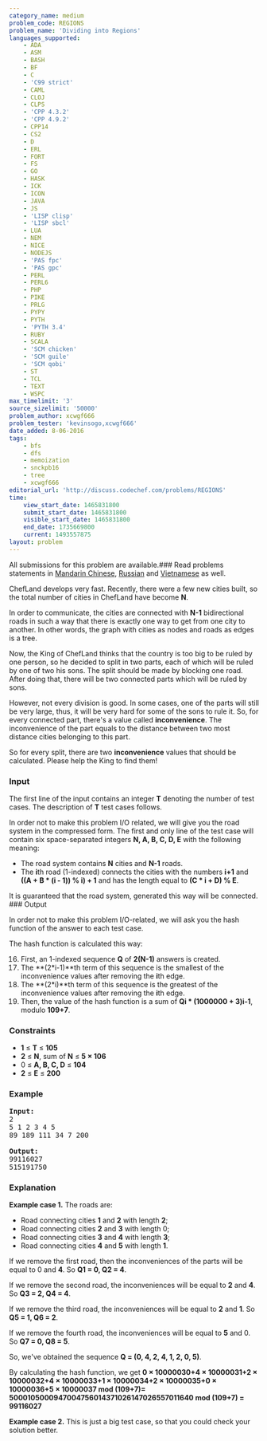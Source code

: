 ```yaml
---
category_name: medium
problem_code: REGIONS
problem_name: 'Dividing into Regions'
languages_supported:
    - ADA
    - ASM
    - BASH
    - BF
    - C
    - 'C99 strict'
    - CAML
    - CLOJ
    - CLPS
    - 'CPP 4.3.2'
    - 'CPP 4.9.2'
    - CPP14
    - CS2
    - D
    - ERL
    - FORT
    - FS
    - GO
    - HASK
    - ICK
    - ICON
    - JAVA
    - JS
    - 'LISP clisp'
    - 'LISP sbcl'
    - LUA
    - NEM
    - NICE
    - NODEJS
    - 'PAS fpc'
    - 'PAS gpc'
    - PERL
    - PERL6
    - PHP
    - PIKE
    - PRLG
    - PYPY
    - PYTH
    - 'PYTH 3.4'
    - RUBY
    - SCALA
    - 'SCM chicken'
    - 'SCM guile'
    - 'SCM qobi'
    - ST
    - TCL
    - TEXT
    - WSPC
max_timelimit: '3'
source_sizelimit: '50000'
problem_author: xcwgf666
problem_tester: 'kevinsogo,xcwgf666'
date_added: 8-06-2016
tags:
    - bfs
    - dfs
    - memoization
    - snckpb16
    - tree
    - xcwgf666
editorial_url: 'http://discuss.codechef.com/problems/REGIONS'
time:
    view_start_date: 1465831800
    submit_start_date: 1465831800
    visible_start_date: 1465831800
    end_date: 1735669800
    current: 1493557875
layout: problem
---
```

All submissions for this problem are available.###  Read problems statements in [Mandarin Chinese](http://www.codechef.com/download/translated/SNCKPB16/mandarin/REGIONS.pdf), [Russian](http://www.codechef.com/download/translated/SNCKPB16/russian/REGIONS.pdf) and [Vietnamese](http://www.codechef.com/download/translated/SNCKPB16/vietnamese/REGIONS.pdf) as well.

ChefLand develops very fast. Recently, there were a few new cities built, so the total number of cities in ChefLand have become **N**.

In order to communicate, the cities are connected with **N-1** bidirectional roads in such a way that there is exactly one way to get from one city to another. In other words, the graph with cities as nodes and roads as edges is a tree.

Now, the King of ChefLand thinks that the country is too big to be ruled by one person, so he decided to split in two parts, each of which will be ruled by one of two his sons. The split should be made by blocking one road. After doing that, there will be two connected parts which will be ruled by sons.

However, not every division is good. In some cases, one of the parts will still be very large, thus, it will be very hard for some of the sons to rule it. So, for every connected part, there's a value called **inconvenience**. The inconvenience of the part equals to the distance between two most distance cities belonging to this part.

So for every split, there are two **inconvenience** values that should be calculated. Please help the King to find them!

### Input

The first line of the input contains an integer **T** denoting the number of test cases. The description of **T** test cases follows.

In order not to make this problem I/O related, we will give you the road system in the compressed form. The first and only line of the test case will contain six space-separated integers **N, A, B, C, D, E** with the following meaning:

- The road system contains **N** cities and **N-1** roads.
- The **i**th road (1-indexed) connects the cities with the numbers **i+1** and **((A + B \* (i - 1)) % i) + 1** and has the length equal to **(C \* i + D) % E**.

It is guaranteed that the road system, generated this way will be connected. ### Output

In order not to make this problem I/O-related, we will ask you the hash function of the answer to each test case.

The hash function is calculated this way:

16. First, an 1-indexed sequence **Q** of **2(N-1)** answers is created.
17. The **(2\*i-1)**th term of this sequence is the smallest of the inconvenience values after removing the **i**th edge.
18. The **(2\*i)**th term of this sequence is the greatest of the inconvenience values after removing the **i**th edge.
19. Then, the value of the hash function is a sum of **Qi \* (1000000 + 3)i-1**, modulo **109+7**.
### Constraints

- **1** ≤ **T** ≤ **105**
- **2** ≤ **N**, sum of **N** ≤ **5 × 106**
- 0 ≤ **A, B, C, D** ≤ **104**
- **2** ≤ **E** ≤ **200**

### Example

<pre><b>Input:</b>
<tt>2
5 1 2 3 4 5
89 189 111 34 7 200</tt>

<b>Output:</b>
<tt>99116027
515191750</tt>
</pre>
### Explanation

**Example case 1.** The roads are:

- Road connecting cities **1** and **2** with length **2**;
- Road connecting cities **2** and **3** with length 0;
- Road connecting cities **3** and **4** with length **3**;
- Road connecting cities **4** and **5** with length **1**.

If we remove the first road, then the inconveniences of the parts will be equal to 0 and **4**. So **Q1 = 0, Q2 = 4**.

If we remove the second road, the inconveniences will be equal to **2** and **4**. So **Q3 = 2, Q4 = 4**.

If we remove the third road, the inconveniences will be equal to **2** and **1**. So **Q5 = 1, Q6 = 2**.

If we remove the fourth road, the inconveniences will be equal to **5** and 0. So **Q7 = 0, Q8 = 5**.

So, we've obtained the sequence **Q = (0, 4, 2, 4, 1, 2, 0, 5)**.

By calculating the hash function, we get **0 × 10000030+4 × 10000031+2 × 10000032+4 × 10000033+1 × 10000034+2 × 10000035+0 × 10000036+5 × 10000037 mod (109+7)= 5000105000947004756014371026147026557011640 mod (109+7) = 99116027**

**Example case 2.** This is just a big test case, so that you could check your solution better.
